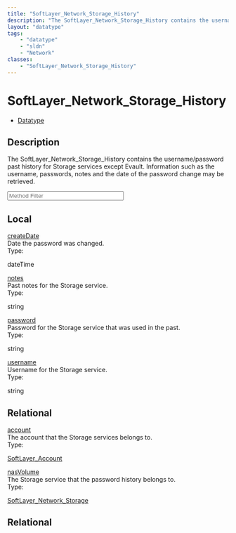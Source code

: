 ```yaml
---
title: "SoftLayer_Network_Storage_History"
description: "The SoftLayer_Network_Storage_History contains the username/password past history for Storage services except Evault. In... "
layout: "datatype"
tags:
    - "datatype"
    - "sldn"
    - "Network"
classes:
    - "SoftLayer_Network_Storage_History"
---
```


# SoftLayer_Network_Storage_History
<div id='service-datatype'>
    <ul id='sldn-reference-tabs'>
        <li id='datatype'> <a href='/reference/datatypes/SoftLayer_Network_Storage_History' >Datatype</a></li>
    </ul>
</div>

## Description 
The SoftLayer_Network_Storage_History contains the username/password past history for Storage services except Evault. Information such as the username, passwords, notes and the date of the password change may be retrieved. 





<!-- Service Filer BEGIN -->
<div class="view-filters">
        <div class="clearfix">
            <div class="search-input-box">
                <input placeholder="Method Filter" onkeyup="titleSearch(inputId='prop-input', divId='properties', elementClass='prop-row')" 
                    type="text" id="prop-input" value="" size="30" maxlength="128" class="form-text">
            </div>
        </div>
</div>
<!-- Service Filer END -->

<div id="properties" class="content">
    <div id="localProperties" class="prop-content" >
        <h2>Local</h2>
                <div class='prop-row views-row'>
            <span class='views-field-title'><a href="#createDate" name=createDate>createDate</a></span>
            <div class='views-field-body'>Date the password was changed. </div>
            <span class="type-label">Type:</span> <div class='type-content'><p>dateTime</p></div>
        </div>
                <div class='prop-row views-row'>
            <span class='views-field-title'><a href="#notes" name=notes>notes</a></span>
            <div class='views-field-body'>Past notes for the Storage service. </div>
            <span class="type-label">Type:</span> <div class='type-content'><p>string</p></div>
        </div>
                <div class='prop-row views-row'>
            <span class='views-field-title'><a href="#password" name=password>password</a></span>
            <div class='views-field-body'>Password for the Storage service that was used in the past. </div>
            <span class="type-label">Type:</span> <div class='type-content'><p>string</p></div>
        </div>
                <div class='prop-row views-row'>
            <span class='views-field-title'><a href="#username" name=username>username</a></span>
            <div class='views-field-body'>Username for the Storage service. </div>
            <span class="type-label">Type:</span> <div class='type-content'><p>string</p></div>
        </div>
            </div>
        <div id="relationalProperties"  class="prop-content" >
        <h2>Relational</h2>
                <div class='prop-row views-row'>
            <span class='views-field-title'><a href="#account" name=account>account</a></span>
            <div class='views-field-body'>The account that the Storage services belongs to. </div>
            <span class="type-label">Type:</span> <div class='type-content'><p><a href='/reference/datatypes/SoftLayer_Account'>SoftLayer_Account </a></p></div>
        </div>
                <div class='prop-row views-row'>
            <span class='views-field-title'><a href="#nasVolume" name=nasVolume>nasVolume</a></span>
            <div class='views-field-body'>The Storage service that the password history belongs to. </div>
            <span class="type-label">Type:</span> <div class='type-content'><p><a href='/reference/datatypes/SoftLayer_Network_Storage'>SoftLayer_Network_Storage </a></p></div>
        </div>
                <h2>Relational</h2>
            </div>
</div>



